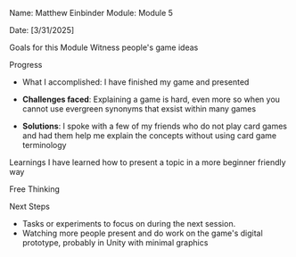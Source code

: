 
Name: Matthew Einbinder 
Module: Module 5


Date: [3/31/2025]

Goals for this Module
    Witness people's game ideas

Progress
- What I accomplished:
  I have finished my game and presented

- **Challenges faced**:
    Explaining a game is hard, even more so when you cannot use evergreen synonyms that exsist within many games

- **Solutions**:
    I spoke with a few of my friends who do not play card games and had them help me explain the concepts without using card game terminology

Learnings
I have learned how to present a topic in a more beginner friendly way

Free Thinking


Next Steps
- Tasks or experiments to focus on during the next session.
-  Watching more people present and do work on the game's digital prototype, probably in Unity with minimal graphics
